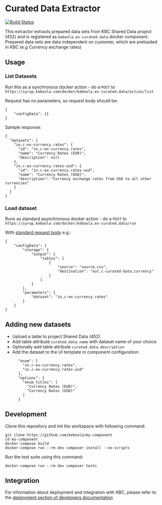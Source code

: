 # Curated Data Extractor

[![Build Status](https://travis-ci.org/keboola/curated-data-extractor.svg?branch=master)](https://travis-ci.org/keboola/curated-data-extractor)

This extractor extracts prepared data sets from KBC Shared Data project (452) and is registered as `keboola.ex-curated.data` docker component. Prepared
data sets are data independent on customer, which are preloaded in KBC (e.g Currency exchange rates)

## Usage

### List Datasets
Run this as a synchronous docker action - do a `POST` to
`https://syrup.keboola.com/docker/keboola.ex-curated.data/action/list`

Request has no parameters, so request body should be:

```
{
    "configData": {}
}
```

Sample response: 

```
{
  "datasets": {
    "in.c-ex-currency.rates": {
      "id": "in.c-ex-currency.rates",
      "name": "Currency Rates (EUR)",
      "description": null
    },
    "in.c-ex-currency.rates-usd": {
      "id": "in.c-ex-currency.rates-usd",
      "name": "Currency Rates (USD)",
      "description": "Currency exchange rates from USD to all other currencies"
    }
  }
}
```

### Load dataset
Runs as standard asynchronous docker action - do a `POST` to
`https://syrup.keboola.com/docker/keboola.ex-curated.data/run`

With [standard request body](https://developers.keboola.com/extend/common-interface/config-file/) e.g.:
```
{
    "configData": {
        "storage": {
            "output": {
                "tables": [
                    {
                        "source": "source.csv",
                        "destination": "out.c-curated-data.currency"
                    }
                ]
            }
        },
        "parameters": {
            "dataset": "in.c-ex-currency.rates"
        }
    }
}
```

## Adding new datasets

- Upload a table to project Shared Data (452).
- Add table attribute `curated.data.name` with dataset name of your choice
- Optionally add table attribute `curated.data.description`
- Add the dataset to the UI template in component configuration:
```
      "enum": [
        "in.c-ex-currency.rates",
        "in.c-ex-currency.rates-usd"
      ],
      "options": {
        "enum_titles": [
          "Currency Rates (EUR)",
          "Currency Rates (USD)"
        ]
      }
```

## Development
 
Clone this repository and init the workspace with following command:

```
git clone https://github.com/keboola/my-component
cd my-component
docker-compose build
docker-compose run --rm dev composer install --no-scripts
```

Run the test suite using this command:

```
docker-compose run --rm dev composer tests
```
 
## Integration

For information about deployment and integration with KBC, please refer to the [deployment section of developers documentation](https://developers.keboola.com/extend/component/deployment/)